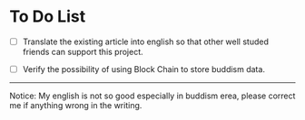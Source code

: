# To Do List

- [ ] Translate the existing article into english so that other well studed friends can support this project.
- [ ] Verify the possibility of using Block Chain to store buddism data.





------

Notice: My english is not so good especially in buddism erea, please correct me if anything wrong in the writing.